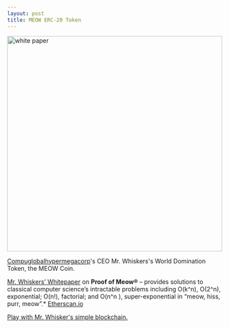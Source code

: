 ```yaml
---
layout: post
title: MEOW ERC-20 Token
---
```


<img src="{{ site.baseurl }}/images/whitepaper001.jpg" alt="white paper" style="width: 500px;"/>

[Compuglobalhypermegacorp](https://compuglobalhypermegacorp.com)'s CEO Mr. Whiskers's World Domination Token, the MEOW Coin.

[Mr. Whiskers’ Whitepaper](https://github.com/compuglobalhypermegacorp) on **Proof of Meow®** – provides solutions to classical computer science’s intractable problems including O(k^n), O(2^n), exponential; O(n!), factorial; and O(n^n ), super-exponential in “meow, hiss, purr, meow”.* [Etherscan.io](https://etherscan.io/token/0x4ed4DDd7981e347b673f697DC821965A3EB64b9c)

[Play with Mr. Whisker's simple blockchain.](https://github.com/pleasemarkdarkly/simpleblockchain)
